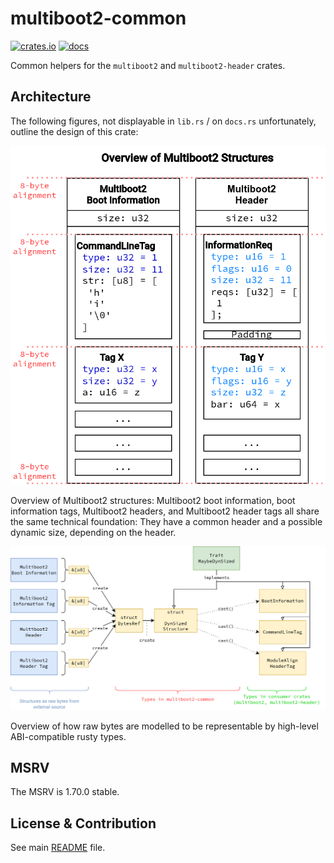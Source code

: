 # multiboot2-common

[![crates.io](https://img.shields.io/crates/v/multiboot2-common.svg)](https://crates.io/crates/multiboot2-common)
[![docs](https://docs.rs/multiboot2-common/badge.svg)](https://docs.rs/multiboot2-common/)

Common helpers for the `multiboot2` and `multiboot2-header` crates.

## Architecture

The following figures, not displayable in `lib.rs` / on `docs.rs` unfortunately,
outline the design of this crate:

![Overview Multiboot2 Structures](./overview-multiboot2-structures.drawio.png "Overview Multiboot2 Structures")

Overview of Multiboot2 structures: Multiboot2 boot information, boot
information tags, Multiboot2 headers, and Multiboot2 header tags all share the
same technical foundation: They have a common header and a possible dynamic
size, depending on the header.

![Crate Architecture Overview](./architecture.drawio.png "Crate Architecture Overview")

Overview of how raw bytes are modelled to be representable by high-level
ABI-compatible rusty types.

## MSRV

The MSRV is 1.70.0 stable.

## License & Contribution

See main [README](https://github.com/rust-osdev/multiboot2/blob/main/README.md)
file.
